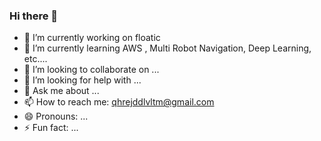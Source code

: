 ### Hi there 👋

- 🔭 I’m currently working on floatic
- 🌱 I’m currently learning AWS , Multi Robot Navigation, Deep Learning, etc....
- 👯 I’m looking to collaborate on ...
- 🤔 I’m looking for help with ...
- 💬 Ask me about ...
- 📫 How to reach me: qhrejddlvltm@gmail.com
- 😄 Pronouns: ...
- ⚡ Fun fact: ...

